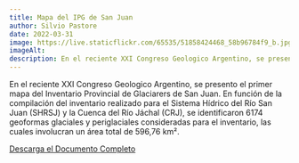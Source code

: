 ```yaml
---
title: Mapa del IPG de San Juan
author: Silvio Pastore
date: 2022-03-31
image: https://live.staticflickr.com/65535/51858424468_58b96784f9_b.jpg
imageAlt: 
description: En el reciente XXI Congreso Geologico Argentino, se presento el primer mapa del Inventario Provincial de Glaciarers de San Juan. En función de la compilación del inventario realizado para el Sistema Hídrico del Río San Juan (SHRSJ) y la Cuenca del Río Jáchal (CRJ), se identificaron 6174 geoformas glaciales y periglaciales consideradas para el inventario, las cuales involucran un área total de 596,76 km².
---
```


En el reciente XXI Congreso Geologico Argentino, se presento el primer mapa del Inventario Provincial de Glaciarers de San Juan. En función de la compilación del inventario realizado para el Sistema Hídrico del Río San Juan (SHRSJ) y la Cuenca del Río Jáchal (CRJ), se identificaron 6174 geoformas glaciales y periglaciales consideradas para el inventario, las cuales involucran un área total de 596,76 km².

[Descarga el Documento Completo](/assets/blog/mapa-glaciares-sj-2019.pdf)
